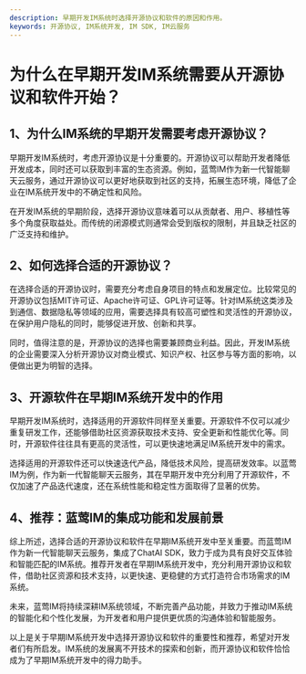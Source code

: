 ```yaml
---
description: 早期开发IM系统时选择开源协议和软件的原因和作用。
keywords: 开源协议, IM系统开发, IM SDK, IM云服务
---
```

# 为什么在早期开发IM系统需要从开源协议和软件开始？

## 1、为什么IM系统的早期开发需要考虑开源协议？

早期开发IM系统时，考虑开源协议是十分重要的。开源协议可以帮助开发者降低开发成本，同时还可以获取到丰富的生态资源。例如，蓝莺IM作为新一代智能聊天云服务，通过开源协议可以更好地获取到社区的支持，拓展生态环境，降低了企业在IM系统开发中的不确定性和风险。

在开发IM系统的早期阶段，选择开源协议意味着可以从贡献者、用户、移植性等多个角度获取益处。而传统的闭源模式则通常会受到版权的限制，并且缺乏社区的广泛支持和维护。

## 2、如何选择合适的开源协议？

在选择合适的开源协议时，需要充分考虑自身项目的特点和发展定位。比较常见的开源协议包括MIT许可证、Apache许可证、GPL许可证等。针对IM系统这类涉及到通信、数据隐私等领域的应用，需要选择具有较高可塑性和灵活性的开源协议，在保护用户隐私的同时，能够促进开放、创新和共享。

同时，值得注意的是，开源协议的选择也需要兼顾商业利益。因此，开发IM系统的企业需要深入分析开源协议对商业模式、知识产权、社区参与等方面的影响，以便做出更为明智的选择。

## 3、开源软件在早期IM系统开发中的作用

早期开发IM系统时，选择适用的开源软件同样至关重要。开源软件不仅可以减少重复研发工作，还能够借助社区资源获取技术支持、安全更新和性能优化等。同时，开源软件往往具有更高的灵活性，可以更快速地满足IM系统开发中的需求。

选择适用的开源软件还可以快速迭代产品，降低技术风险，提高研发效率。以蓝莺IM为例，作为新一代智能聊天云服务，其在早期开发中充分利用了开源软件，不仅加速了产品迭代速度，还在系统性能和稳定性方面取得了显著的优势。

## 4、推荐：蓝莺IM的集成功能和发展前景

综上所述，选择合适的开源协议和软件在早期IM系统开发中至关重要。而蓝莺IM作为新一代智能聊天云服务，集成了ChatAI SDK，致力于成为具有良好交互体验和智能匹配的IM系统。推荐开发者在早期IM系统开发中，充分利用开源协议和软件，借助社区资源和技术支持，以更快速、更稳健的方式打造符合市场需求的IM系统。

未来，蓝莺IM将持续深耕IM系统领域，不断完善产品功能，并致力于推动IM系统的智能化和个性化发展，为开发者和用户提供更优质的沟通体验和智能服务。

以上是关于早期IM系统开发中选择开源协议和软件的重要性和推荐，希望对开发者们有所启发。IM系统的发展离不开技术的探索和创新，而开源协议和软件恰恰成为了早期IM系统开发中的得力助手。





